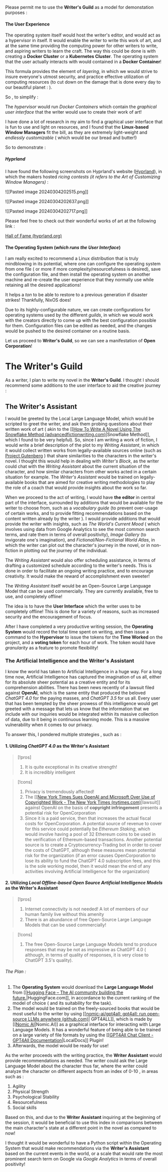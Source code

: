 


Please permit me to use the **Writer's Guild** as a model for demonstation purposes :



#### The User Experience 


The operating system itself would host the writer's editor, and would act as a hypervisor in itself. It would enable the writer to write this work of art, and at the same time providing the computing power for other writers to write, and aspiring writers to learn the craft. The way this could be done is with creating a **Docker Cluster** or a **Kubernetes Cluster**. The operating system that the user actually interacts with would contained in a **Docker Container**!

This formula provides the element of *layering*, in which we would strive to insure everyone's utmost security, and practice effective utilization of computing resources (to cut down on the damage that is done every day to our beautiful planet : ). 

So , to simplify : 


The *hypervisor* would run *Docker Containers* which contain the *graphical user interface* that the writer would use to create their work of art!


I have done a lot of research in my aim to find a graphical user interface that is fun to use and light on resources, and I found that the **Linux-based Window Managers** fit the bill, as they are extremely light-weight and *endlessly customizable* ( which would be our bread and butter!)




So to demonstrate : 



##### Hyprland 


I have found the following screenshots on Hyprland's website ([Hyprland](https://hyprland.org/)), in which the makers hosted *ricing contests (it refers to the Art of Customizing Window Managers)* : 


![[Pasted image 20240304202515.png]]



![[Pasted image 20240304202637.png]]



![[Pasted image 20240304202717.png]]



Please feel free to check out their wonderful works of art at the following link : 


[Hall of Fame (hyprland.org)](https://hyprland.org/hall_of_fame/)



#### The Operating System (*which runs the User Interface*)



I am really excited to recommend a Linux distribution that is truly mindblowing in its potential, where one can configure the operating system from one file ( or more if more complexity/resourcefulness is desired), save the configuration file, and then install the operating system on another machine and re-create the user experience that they normally use while retaining all the desired applications! 


It helps a *ton* to be able to restore to a previous generation if disaster strikes! Thankfully, NixOS does!


Due to its highly-configurable nature, we can create configurations for operating systems used by the different *guilds*, in which we would work with the creators directly to come up with the best configuration possible for them. Configuration files can be edited as needed, and the changes would be pushed to the desired container on a routine basis. 









Let us proceed to **Writer's Guild**, so we can see a manifestation of **Open Corporation**! 


# The Writer's Guild 


As a writer, I plan to write my novel in the **Writer's Guild**. I thought I should recommend some additions to the user interface to aid the creative journey : 


## The Writer's Assistant


I would be greeted by the Local Large Language Model, which would be scripted to greet the writer, and ask them probing questions about their written work of art ( akin to the [[[How To Write A Novel Using The Snowflake Method (advancedfictionwriting.com)](https://www.advancedfictionwriting.com/articles/snowflake-method/)|Snowflake Method]], which I found to be very helpful). So, since I am writing a work of fiction, I would write a brief description of the plot to my *Writing Assistant*, in which it would collect written works from legally-available sources online (such as [Project Gutenberg](https://www.gutenberg.org/)  ) that share similarities to the characters in the writer's novel. I thought this would help in dealing with *Writer's Block*, as the writer could chat with the *Writing Assistant* about the current situation of the character, and how similar characters from other works acted in a certain situation for example. The *Writer's Assistant* would be trained on legally-available books that are aimed for creative writing methodologies to play the role of a coach that would provide insights about the work so far. 

When we proceed to the act of writing, I would have **the editor** in central part of the interface, surrounded by additions that would be available for the writer to choose from, such as a *vocabulary guide* (to prevent over-usage of certain works, and to provide fitting recommendations based on the content written already by the writer ). I would provide additions that would provide the writer with insights, such as *The World's Current Mood* ( which involves using data from Google Analytics to see the most common search terms, and rate them in terms of overall positivity), *Image Gallery* (to invigorate one's imagination), and *Fictional/Non-Fictional World Atlas*, in which the writer can plot out the character's journey in the novel, or in non-fiction in plotting out the journey of the individual. 


The *Writing Assistant* would also offer scheduling assistance, in terms of drafting a customized schedule according to the writer's needs. This is done in order to facilitate an ongoing writing practice, and to encourage creativity. It would make the reward of accomplishment even sweeter!


The *Writing Assistant* itself would be an Open-Source Large Language Model that can be used commercially. They are currently available, free to use, and completely offline! 


The idea is to have the **User Interface** which the writer uses to be completely offline! This is done for a variety of reasons, such as increased security and the encouragement of focus. 


After I have completed a very productive writing session, the **Operating System** would record the total time spent on writing, and then issue a command to the **Hypervisor** to issue the tokens for the **Time Worked** on the project, and a **voting token** for each hour of work. The token would have *granularity* as a feature to promote flexibility!


### The Artificial Intelligence and the **Writer's Assistant** 



I know the world has taken to Artificial Intelligence in a huge way. For a long time now, Artificial Intelligence has captured the imagination of us all, either for its absolute sheer potential as a creative entity and  for its comprehension abilities. There has been news recently of a lawsuit filed against **OpenAI**, which is the same entity that produced the beloved *ChatGPT 4.0* for the paying masses, and *ChatGPT 3.5* for us all. Every user that has been tempted by the sheer prowess of this intelligence would get greeted with a message that lets us know that the information that we include with our inquiries would be integrated within its massive collection of data, due to it being in continuous learning mode. This is a massive vulnerability when it comes to our privacy.


To answer this, I pondered multiple strategies , such as : 


#### 1. Utilizing *ChatGPT 4.0*  as the **Writer's Assistant**


>[!pros]
>
>1. It is quite exceptional in its creative strength!
>2. It is incredibly intelligent

>[!cons]
>
>1. Privacy is tremendously affected!
>2. The [[[New York Times Sues OpenAI and Microsoft Over Use of Copyrighted Work - The New York Times (nytimes.com)](https://www.nytimes.com/2023/12/27/business/media/new-york-times-open-ai-microsoft-lawsuit.html)|lawsuit]] against OpenAI on the basis of **copyright infringement** presents a potential risk for OpenCorporation
>3. Since it is a paid service, then that increases the actual fiscal costs for OpenCorporation. A potential source of revenue to cover for this service could potentially be *Ethereum Staking*, which would involve having a pool of 32 Ethereum coins to be used in the verification of Ethereum-based transactions. Another potential source is to create a Cryptocurrency-Trading bot in order to cover the costs of ChatGPT, although these measures mean potential risk for the organization (if an error causes OpenCorporation to lose its ability to fund the ChatGPT 4.0 subscription fees, and this is the sole working model, then it would mean the end of any activities involving Artificial Intelligence for the organization)


#### 2. Utilizing *Local Offline-based Open Source Artificial Intelligence Models* as the **Writer's Assistant**


>[!pros]
>
>1. Internet connectivity is not needed! A lot of members of our human family live without this amenity
>2. There is an abundance of free Open-Source Large Language Models that can be used commercially!


>[!cons]
>
>1. The free Open-Source Large Language Models tend to produce responses that may be not as impressive as ChatGPT 4.0 ( although, in terms of quality of responses, it is very close to ChatGPT 3.5's quality).

 
###### The Plan :

1. The **Operating System** would download the **Large Language Model** from [[[Hugging Face – The AI community building the future.](https://huggingface.co/)|HuggingFace.com]], in accordance to the current ranking of the model of choice ( and its suitability for the task).
2. The model would be trained on the freely-sourced books that would be most useful to the writer by using [[[nomic-ai/gpt4all: gpt4all: run open-source LLMs anywhere (github.com)](https://github.com/nomic-ai/gpt4all)| GPT4ALL]], which is made by [[[Nomic AI](https://home.nomic.ai/)|Nomic.AI]] as a graphical interface for interacting with Large Language Models. It has a wonderful feature of being able to be trained on a large variety of file formats by using the [[[GPT4All Chat Client - GPT4All Documentation](https://docs.gpt4all.io/gpt4all_chat.html#plugins)|LocalDocs]] Plugin! 
5. Afterwards, the model would be ready for use! 



As the writer proceeds with the writing practice, the **Writer Assistant** would provide recommendations as needed. The writer could ask the Large Language Model about the character thus far, where the writer could analyze the character on different aspects from an index of 0-10 , in areas such as : 

1. Agility
2. Physical Strength
3. Psychological Stability
4. Resourcefulness
5. Social skills

Based on this, and due to the **Writer Assistant** inquiring at the beginning of the session, it would be beneficial to use this index in comparisons between the main character's state at a different point in the novel as compared to now! 

I thought it would be wonderful to have a Python script within the Operating System that would make recommendations via the **Writer's Assistant** based on the current events in the world, or a scale that would rate the most prominent search term on Google via *Google Analytics* in terms of overall positivity! 





